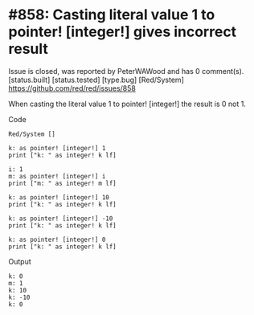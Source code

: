 
#858: Casting literal value 1 to pointer! [integer!] gives incorrect result
================================================================================
Issue is closed, was reported by PeterWAWood and has 0 comment(s).
[status.built] [status.tested] [type.bug] [Red/System]
<https://github.com/red/red/issues/858>

When casting the literal value 1 to pointer! [integer!] the result is 0 not 1.

Code 

```
Red/System []

k: as pointer! [integer!] 1
print ["k: " as integer! k lf]

i: 1
m: as pointer! [integer!] i
print ["m: " as integer! m lf]

k: as pointer! [integer!] 10
print ["k: " as integer! k lf] 

k: as pointer! [integer!] -10
print ["k: " as integer! k lf]

k: as pointer! [integer!] 0
print ["k: " as integer! k lf]
```

Output

```
k: 0
m: 1
k: 10
k: -10
k: 0
```



